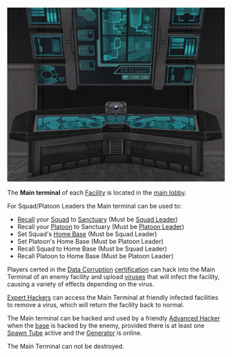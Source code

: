 ![](../images/Main_Term.jpg "Main_Term.jpg")

The **Main terminal** of each [Facility](../locations/Facilities.md) is located
in the [main lobby](../locations/Main_lobby.md).

For Squad/Platoon Leaders the Main terminal can be used to:

- [Recall](../terminology/Recall.md) your [Squad](../terminology/Squad.md) to
  [Sanctuary](../locations/Sanctuary.md) (Must be
  [Squad Leader](../terminology/Squad_Leader.md))
- Recall your [Platoon](../terminology/Platoon.md) to Sanctuary (Must be
  [Platoon Leader](../terminology/Platoon_Leader.md))
- Set Squad's [Home Base](../terminology/Squad_Home_Base.md) (Must be Squad
  Leader)
- Set Platoon's Home Base (Must be Platoon Leader)
- Recall Squad to Home Base (Must be Squad Leader)
- Recall Platoon to Home Base (Must be Platoon Leader)

Players certed in the [Data Corruption](../certifications/Data_Corruption.md)
[certification](../certifications/Certification.md) can hack into the Main
Terminal of an enemy facility and upload [viruses](../terminology/Virus.md) that
will infect the facility, causing a variety of effects depending on the virus.

[Expert Hackers](../certifications/Expert_Hacking.md) can access the Main
Terminal at friendly infected facilities to remove a virus, which will return
the facility back to normal.

The Main terminal can be hacked and used by a friendly
[Advanced Hacker](../certifications/Advanced_Hacking.md) when the
[base](../locations/Facilities.md) is hacked by the enemy, provided there is at
least one [Spawn Tube](Respawn_Tube.md) active and the [Generator](Generator.md)
is online.

The Main Terminal can not be destroyed.

<!--[category:Game Items](category:Game_Items.md)-->
<!--[category:Locations](category:Locations.md)-->
<!--[category:Terminology](category:Terminology.md)-->
